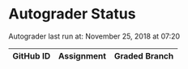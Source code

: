 # Autograder Status
Autograder last run at: November 25, 2018 at 07:20

| GitHub ID | Assignment | Graded Branch |
|-----------|------------|---------------|
